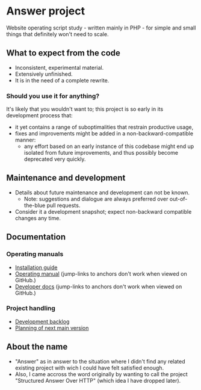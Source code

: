 
# Answer project

Website operating script study - written mainly in PHP - for simple and small
things that definitely won't need to scale.


## What to expect from the code

- Inconsistent, experimental material.
- Extensively unfinished.
- It is in the need of a complete rewrite.


### Should you use it for anything?

It's likely that you wouldn't want to; this project is so early in its
development process that:

- it yet contains a range of suboptimalities that restrain productive usage,
- fixes and improvements might be added in a non-backward-compatible manner:
  - any effort based on an early instance of this codebase might end up isolated
    from future improvements, and thus possibly become deprecated very quickly.


## Maintenance and development

- Details about future maintenance and development can not be known.
  - Note: suggestions and dialogue are always preferred over out-of-the-blue
    pull requests.
- Consider it a development snapshot; expect non-backward compatible changes any
  time.


## Documentation

### Operating manuals

- [Installation guide][doc-install]
- [Operating manual][doc-basic-ops] (jump-links to anchors don't work when viewed on
  GitHub.)
- [Developer docs][doc-4-devs] (jump-links to anchors don't work when viewed on
  GitHub.)

### Project handling

- [Development backlog][dev-bkglog]
- [Planning of next main version][dev-next-v]


## About the name

- "Answer" as in answer to the situation where I didn't find any related
  existing project with wich I could have felt satisfied enough.
- Also, I came accross the word originally by wanting to call the project
  "Structured Answer Over HTTP" (which idea I have dropped later).


[doc-install]: howto--install.md
[doc-basic-ops]: private/permanent_storage/example_website/content_files/locale_primary/static_page/mc-operating-manual__field_body.md
[doc-4-devs]: private/permanent_storage/example_website/content_files/locale_primary/static_page/devel-docs__field_body.md
[dev-bkglog]: http://answer-demo.netcompass.eu/devel/answer-project-development-backlog
[dev-next-v]: http://answer-demo.netcompass.eu/devel/answer-project-next-version-planning
